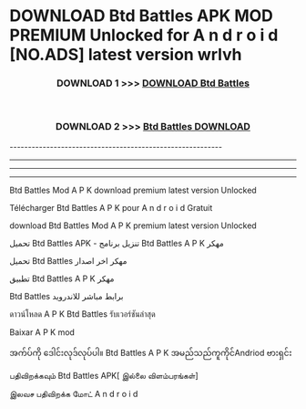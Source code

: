 # DOWNLOAD Btd Battles  APK MOD PREMIUM Unlocked for A n d r o i d [NO.ADS] latest version wrlvh 



<div align="center">

<h3>DOWNLOAD 1 >>> <a href="https://getmod2.web.app/?judul=Btd Battles ">DOWNLOAD Btd Battles </a></h3><br>

<h3>DOWNLOAD 2 >>> <a href="https://getmod2.web.app/?judul=Btd Battles ">Btd Battles  DOWNLOAD </a></h3>

</div>
----------------------------------------------------------

----------------------------------------------------------

----------------------------------------------------------

----------------------------------------------------------

Btd Battles  Mod A P K download premium latest version Unlocked

Télécharger Btd Battles  A P K pour A n d r o i d Gratuit

download Btd Battles  Mod A P K premium latest version Unlocked

تحميل Btd Battles  APK - تنزيل برنامج Btd Battles  A P K مهكر

تحميل Btd Battles  مهكر اخر اصدار

تطبيق Btd Battles  A P K مهكر

Btd Battles  برابط مباشر للاندرويد

ดาวน์โหลด A P K Btd Battles  รับเวอร์ชันล่าสุด

Baixar A P K mod

အက်ပ်ကို ဒေါင်းလုဒ်လုပ်ပါ။ Btd Battles  A P K အမည်သည်ကူကိုင်Andriod ဗားရှင်း

பதிவிறக்கவும் Btd Battles  APK[ இல்லை விளம்பரங்கள்] 
 
இலவச பதிவிறக்க மோட் A n d r o i d



